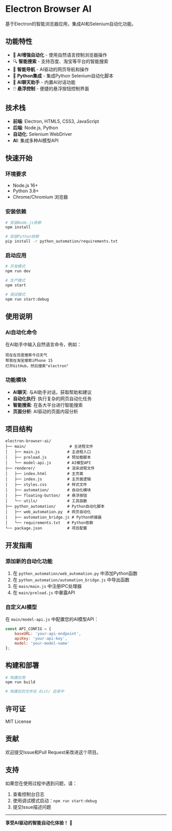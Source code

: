 # Electron Browser AI

基于Electron的智能浏览器应用，集成AI和Selenium自动化功能。

## 功能特性

- 🤖 **AI增强自动化** - 使用自然语言控制浏览器操作
- 🔍 **智能搜索** - 支持百度、淘宝等平台的智能搜索
- 🎯 **智能导航** - AI驱动的网页导航和操作
- 🐍 **Python集成** - 集成Python Selenium自动化脚本
- 💬 **AI聊天助手** - 内置AI对话功能
- 🖱️ **悬浮控制** - 便捷的悬浮按钮控制界面

## 技术栈

- **前端**: Electron, HTML5, CSS3, JavaScript
- **后端**: Node.js, Python
- **自动化**: Selenium WebDriver
- **AI**: 集成多种AI模型API

## 快速开始

### 环境要求

- Node.js 16+
- Python 3.8+
- Chrome/Chromium 浏览器

### 安装依赖

```bash
# 安装Node.js依赖
npm install

# 安装Python依赖
pip install -r python_automation/requirements.txt
```

### 启动应用

```bash
# 开发模式
npm run dev

# 生产模式
npm start

# 调试模式
npm run start:debug
```

## 使用说明

### AI自动化命令

在AI助手中输入自然语言命令，例如：

```
现在在百度搜索今日天气
帮我在淘宝搜索iPhone 15
打开GitHub，然后搜索"electron"
```

### 功能模块

- **AI聊天**: 与AI助手对话，获取帮助和建议
- **自动化执行**: 执行复杂的网页自动化任务
- **智能搜索**: 在各大平台进行智能搜索
- **页面分析**: AI驱动的页面内容分析

## 项目结构

```
electron-browser-ai/
├── main/                   # 主进程文件
│   ├── main.js            # 主进程入口
│   ├── preload.js         # 预加载脚本
│   └── model-api.js       # AI模型API
├── renderer/              # 渲染进程文件
│   ├── index.html         # 主页面
│   ├── index.js           # 主页面逻辑
│   ├── styles.css         # 样式文件
│   ├── automation/        # 自动化模块
│   ├── floating-button/   # 悬浮按钮
│   └── utils/             # 工具函数
├── python_automation/     # Python自动化脚本
│   ├── web_automation.py  # 网页自动化
│   ├── automation_bridge.js # Python桥接器
│   └── requirements.txt   # Python依赖
└── package.json           # 项目配置
```

## 开发指南

### 添加新的自动化功能

1. 在 `python_automation/web_automation.py` 中添加Python函数
2. 在 `python_automation/automation_bridge.js` 中导出函数
3. 在 `main/main.js` 中注册IPC处理器
4. 在 `main/preload.js` 中暴露API

### 自定义AI模型

在 `main/model-api.js` 中配置您的AI模型API：

```javascript
const API_CONFIG = {
    baseURL: 'your-api-endpoint',
    apiKey: 'your-api-key',
    model: 'your-model-name'
};
```

## 构建和部署

```bash
# 构建应用
npm run build

# 构建后的文件在 dist/ 目录中
```

## 许可证

MIT License

## 贡献

欢迎提交Issue和Pull Request来改进这个项目。

## 支持

如果您在使用过程中遇到问题，请：

1. 查看控制台日志
2. 使用调试模式启动：`npm run start:debug`
3. 提交Issue描述问题

---

**享受AI驱动的智能自动化体验！** 🚀
